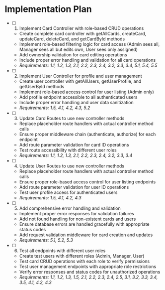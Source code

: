# Implementation Plan

- [ ] 1. Implement Card Controller with role-based CRUD operations

  - Create complete card controller with getAllCards, createCard, updateCard, deleteCard, and getCardById methods
  - Implement role-based filtering logic for card access (Admin sees all, Manager sees all but edits own, User sees only assigned)
  - Add ownership validation for card editing operations
  - Include proper error handling and validation for all card operations
  - _Requirements: 1.1, 1.2, 1.3, 2.1, 2.2, 2.3, 2.4, 3.2, 3.3, 3.4, 5.1, 5.4, 5.5_

- [ ] 2. Implement User Controller for profile and user management

  - Create user controller with getAllUsers, getUserProfile, and getUserById methods
  - Implement role-based access control for user listing (Admin only)
  - Add profile endpoint accessible to all authenticated users
  - Include proper error handling and user data sanitization
  - _Requirements: 1.5, 4.1, 4.2, 4.3, 5.2_

- [ ] 3. Update Card Routes to use new controller methods

  - Replace placeholder route handlers with actual controller method calls
  - Ensure proper middleware chain (authenticate, authorize) for each endpoint
  - Add route parameter validation for card ID operations
  - Test route accessibility with different user roles
  - _Requirements: 1.1, 1.2, 1.3, 2.1, 2.2, 2.3, 2.4, 3.2, 3.3, 3.4_

- [ ] 4. Update User Routes to use new controller methods

  - Replace placeholder route handlers with actual controller method calls
  - Ensure proper role-based access control for user listing endpoints
  - Add route parameter validation for user ID operations
  - Test user profile access for authenticated users
  - _Requirements: 1.5, 4.1, 4.2, 4.3_

- [ ] 5. Add comprehensive error handling and validation

  - Implement proper error responses for validation failures
  - Add not found handling for non-existent cards and users
  - Ensure database errors are handled gracefully with appropriate status codes
  - Add request validation middleware for card creation and updates
  - _Requirements: 5.1, 5.2, 5.3_

- [ ] 6. Test all endpoints with different user roles
  - Create test users with different roles (Admin, Manager, User)
  - Test card CRUD operations with each role to verify permissions
  - Test user management endpoints with appropriate role restrictions
  - Verify error responses and status codes for unauthorized operations
  - _Requirements: 1.1, 1.2, 1.3, 1.5, 2.1, 2.2, 2.3, 2.4, 2.5, 3.1, 3.2, 3.3, 3.4, 3.5, 4.1, 4.2, 4.3_
